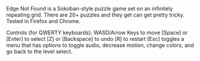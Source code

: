 Edge Not Found is a Sokoban-style puzzle game set on an infinitely repeating grid. There are 20+ puzzles and they get can get pretty tricky. Tested in Firefox and Chrome.

Controls (for QWERTY keyboards):
WASD/Arrow Keys to move
[Space] or [Enter] to select
[Z] or [Backspace] to undo
[R] to restart
[Esc] toggles a menu that has options to toggle audio, decrease motion, change colors, and go back to the level select.